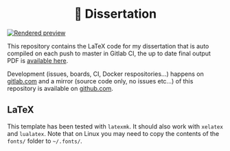 <div align="center"><h1>📝 Dissertation</h1></div>

[![Rendered preview](https://harpocrates-app.gitlab.io/dissertation/dissertation.jpg)](https://harpocrates-app.gitlab.io/dissertation/dissertation.pdf)

This repository contains the LaTeX code for my dissertation that is auto compiled on each push to master in Gitlab CI, the up to date final output PDF is [available here](https://harpocrates-app.gitlab.io/dissertation/dissertation.pdf).

Development (issues, boards, CI, Docker respositories...) happens on [gitlab.com](https://gitlab.com/harpocrates-app/dissertation) and a mirror (source code only, no issues etc...) of this repository is available on [github.com](https://github.com/guillaumedsde/dissertation-dissertation).

## LaTeX

This template has been tested with `latexmk`. It should also work with `xelatex` and `lualatex`. Note that on Linux you may need to copy the contents of the `fonts/` folder to `~/.fonts/`.
